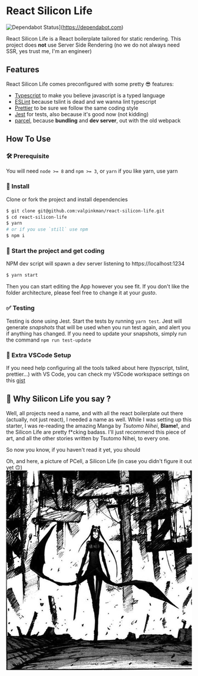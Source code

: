 # React Silicon Life

![Dependabot Status](https://api.dependabot.com/badges/status?host=github&repo=valpinkman/react-silicon-life)](https://dependabot.com)

React Silicon Life is a React boilerplate tailored for static rendering.
This project does **not** use Server Side Rendering (no we do not always need SSR, yes trust me, I'm an engineer)

## Features

React Silicon Life comes preconfigured with some pretty 😎 features:
  - [Typescript](https://www.typescriptlang.org/index.html) to make you believe javascript is a typed language
  - [ESLint](https://eslint.org/) because tslint is dead and we wanna lint typescript
  - [Prettier](https://prettier.io/) to be sure we follow the same coding style
  - [Jest](https://facebook.github.io/jest) for tests, also because it's good now (not kidding)
  - [parcel](https://parceljs.org/), because **bundling** and **dev server**, out with the old webpack
  
## How To Use
### 🛠 Prerequisite

You will need `node >= 8` and `npm >= 3`, or `yarn` if you like yarn, use yarn

### 🔧 Install
Clone or fork the project and install dependencies
```bash
$ git clone git@github.com:valpinkman/react-silicon-life.git
$ cd react-silicon-life
$ yarn
# or if you use `still` use npm
$ npm i 
```

### 🎉 Start the project and get coding

NPM dev script will spawn a dev server listening to https://localhost:1234

```bash
$ yarn start
```

Then you can start editing the App however you see fit. If you don't like the folder architecture, please feel free to change it at your _gusto_.

### ✅ Testing

Testing is done using Jest. Start the tests by running `yarn test`. Jest will generate _snapshots_ that will be used when you run test again, and alert you if anything has changed. If you need to update your snapshots, simply run the command `npm run test-update`

### 👾 Extra VSCode Setup

If you need help configuring all the tools talked about here (typscript, tslint, prettier...) with VS Code, you can check my VSCode workspace settings on this [gist](https://gist.github.com/3dc7787503fa4da7887c4b6389f8dbff)

## 👻 Why Silicon Life you say ?

Well, all projects need a name, and with all the react boilerplate out there (actually, not just react), I needed a name as well. While I was setting up this starter, I was re-reading the amazing Manga by _Tsutomo Nihei_, **Blame!**, and the Silicon Life are pretty f*cking badass. I'll just recommend this piece of art, and all the other stories written by Tsutomo Nihei, to every one.  

So now you know, if you haven't read it yet, you should

Oh, and here, a picture of PCell, a Silicon Life (in case you didn't figure it out yet 🙃)
![Pcell - Blame!](files/pcell.jpg)
